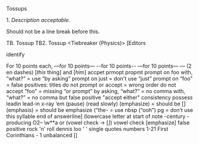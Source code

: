 Tossups

​1. *Description acceptable.*

Should not be a line break before this.

TB. Tossup
TB2. Tossup
<Tiebreaker (Physics)>
[Editors

identify

For 10 points each,
—for 10 points—
--for 10 points--
—for 10 points—
–– (2 en dashes)
[*this* thing] and [*him*]
accpet prmopt propmt
prompt on foo with, “what?” = use “by asking”
prompt on just = don't use “just”
prompt on “foo” = false positives: titles
do not prompt or accept = wrong order
do not accept “foo” = missing “or prompt”
by asking, “what?” = no comma
with, “what?” = no comma but false positive
"accept either" consistency
possess
leadin lead-in
x-ray
‘em
(pause) (read slowly) (emphasize) = should be []
(emphasis) = should be emphasize
(“the- = use nbsp
(“ooh”) pg = don’t use this syllable
end of answerline] (lowercase letter at start of note
-century
-producing
O2–
\w**a or (vowel check → [*]*)
vowel check [emphasize] false positive
rock 'n' roll
dennis loo ' ' single quotes
numbers 1-21
First Corinthians - 1
unbalanced []
